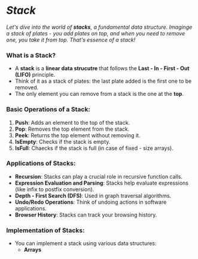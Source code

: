 # _Stack_

_Let's dive into the world of **stacks**, a fundamental data structure. Imaginge a stack of plates - you add plates on top, and when you need to remove one, you take it from top. That's essence of a stack!_

### What is a Stack?
- A **stack** is a **linear data strucutre** that follows the **Last - In - First - Out (LIFO)** principle.
- Think of it as a stack of plates: the last plate added is the first one to be removed.
- The only element you can remove from a stack is the one at the **top**.

### Basic Operations of a Stack:
1. **Push**: Adds an element to the top of the stack.
2. **Pop**: Removes the top element from the stack.
3. **Peek**: Returns the top element without removing it.
4. **IsEmpty**: Checks if the stack is empty.
5. **IsFull**: Chaecks if the stack is full (in case of fixed - size arrays).

### Applications of Stacks:
- **Recursion**: Stacks can play a crucial role in recursive function calls.
- **Expression Evaluation and Parsing**: Stacks help evaluate expressions (like infix to postfix conversion).
- **Depth - First Search (DFS)**: Used in graph traversal algorithms.
- **Undo/Redo Operations**: Think of undoing actions in software applications.
- **Browser History**: Stacks can track your browsing history.

### Implementation of Stacks:
- You can implement a stack using various data structures:
    - **Arrays**
